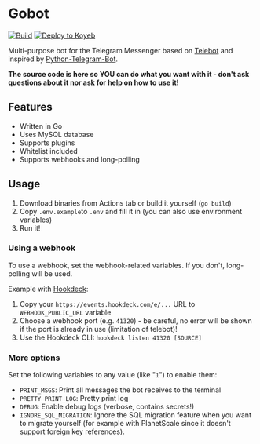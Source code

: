 # Gobot

[![Build](https://github.com/Brawl345/gobot/actions/workflows/build.yml/badge.svg "GitHub Actions Build Badge")](https://github.com/Brawl345/gobot/actions/workflows/build.yml) [![Deploy to Koyeb](https://www.koyeb.com/static/images/deploy/button.svg)](https://app.koyeb.com/deploy?type=git&name=gobot&ports=8080;http;/&repository=github.com/Brawl345/gobot&branch=master)



Multi-purpose bot for the Telegram Messenger based on [Telebot](https://github.com/tucnak/telebot/) and inspired
by [Python-Telegram-Bot](https://github.com/python-telegram-bot/python-telegram-bot).

**The source code is here so YOU can do what you want with it - don't ask questions about it nor ask for help on how to use
it!**

## Features

* Written in Go
* Uses MySQL database
* Supports plugins
* Whitelist included
* Supports webhooks and long-polling

## Usage

1. Download binaries from Actions tab or build it yourself (`go build`)
2. Copy `.env.example`to `.env` and fill it in (you can also use environment variables)
3. Run it!

### Using a webhook

To use a webhook, set the webhook-related variables. If you don't, long-polling will be used.

Example with [Hookdeck](https://hookdeck.com/):

1. Copy your `https://events.hookdeck.com/e/...` URL to `WEBHOOK_PUBLIC_URL` variable
2. Choose a webhook port (e.g. `41320`) - be careful, no error will be shown if the port is already in use (limitation
   of telebot)!
3. Use the Hookdeck CLI: `hookdeck listen 41320 [SOURCE]`

### More options

Set the following variables to any value (like "`1`") to enable them:

* `PRINT_MSGS`: Print all messages the bot receives to the terminal
* `PRETTY_PRINT_LOG`: Pretty print log
* `DEBUG`: Enable debug logs (verbose, contains secrets!)
* `IGNORE_SQL_MIGRATION`: Ignore the SQL migration feature when you want to migrate yourself (for example with
  PlanetScale since it doesn't support foreign key references).
